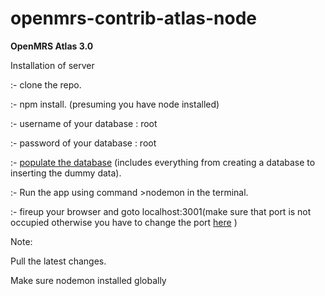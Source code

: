 # openmrs-contrib-atlas-node


  **OpenMRS Atlas 3.0**  

Installation of server

:- clone the repo.

:- npm install. (presuming you have node installed)

:- username of your database : root

:- password of your database : root

:- [populate the database](https://gist.github.com/ShekharReddy4/f15353ca4bdbb0677b049d4ab1555cdf) (includes everything from creating a database to inserting the dummy data).

:- Run the app using command >nodemon in the terminal.

:- fireup your browser and goto localhost:3001(make sure that port is not occupied otherwise you have to change the port [here](https://github.com/ShekharReddy4/openmrs-contrib-atlas-node/blob/master/bin/www#L15) ) 

Note:

Pull the latest changes.

Make sure nodemon installed globally
